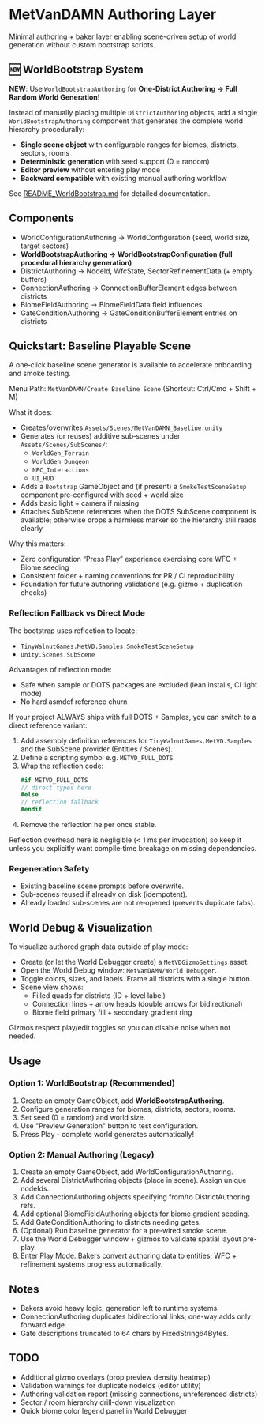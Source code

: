 # MetVanDAMN Authoring Layer

Minimal authoring + baker layer enabling scene-driven setup of world generation without custom bootstrap scripts.

## 🆕 WorldBootstrap System

**NEW**: Use `WorldBootstrapAuthoring` for **One‑District Authoring → Full Random World Generation**!

Instead of manually placing multiple `DistrictAuthoring` objects, add a single `WorldBootstrapAuthoring` component that generates the complete world hierarchy procedurally:

- **Single scene object** with configurable ranges for biomes, districts, sectors, rooms  
- **Deterministic generation** with seed support (0 = random)
- **Editor preview** without entering play mode
- **Backward compatible** with existing manual authoring workflow

See [README_WorldBootstrap.md](README_WorldBootstrap.md) for detailed documentation.

## Components

- WorldConfigurationAuthoring -> WorldConfiguration (seed, world size, target sectors)
- **WorldBootstrapAuthoring -> WorldBootstrapConfiguration (full procedural hierarchy generation)**
- DistrictAuthoring -> NodeId, WfcState, SectorRefinementData (+ empty buffers)
- ConnectionAuthoring -> ConnectionBufferElement edges between districts
- BiomeFieldAuthoring -> BiomeFieldData field influences
- GateConditionAuthoring -> GateConditionBufferElement entries on districts

## Quickstart: Baseline Playable Scene

A one‑click baseline scene generator is available to accelerate onboarding and smoke testing.

Menu Path: `MetVanDAMN/Create Baseline Scene` (Shortcut: Ctrl/Cmd + Shift + M)

What it does:
- Creates/overwrites `Assets/Scenes/MetVanDAMN_Baseline.unity`
- Generates (or reuses) additive sub‑scenes under `Assets/Scenes/SubScenes/`:
  - `WorldGen_Terrain`
  - `WorldGen_Dungeon`
  - `NPC_Interactions`
  - `UI_HUD`
- Adds a `Bootstrap` GameObject and (if present) a `SmokeTestSceneSetup` component pre‑configured with seed + world size
- Adds basic light + camera if missing
- Attaches SubScene references when the DOTS SubScene component is available; otherwise drops a harmless marker so the hierarchy still reads clearly

Why this matters:
- Zero configuration “Press Play” experience exercising core WFC + Biome seeding
- Consistent folder + naming conventions for PR / CI reproducibility
- Foundation for future authoring validations (e.g. gizmo + duplication checks)

### Reflection Fallback vs Direct Mode

The bootstrap uses reflection to locate:
- `TinyWalnutGames.MetVD.Samples.SmokeTestSceneSetup`
- `Unity.Scenes.SubScene`

Advantages of reflection mode:
- Safe when sample or DOTS packages are excluded (lean installs, CI light mode)
- No hard asmdef reference churn

If your project ALWAYS ships with full DOTS + Samples, you can switch to a direct reference variant:
1. Add assembly definition references for `TinyWalnutGames.MetVD.Samples` and the SubScene provider (Entities / Scenes).
2. Define a scripting symbol e.g. `METVD_FULL_DOTS`.
3. Wrap the reflection code: 
   ```csharp
   #if METVD_FULL_DOTS
   // direct types here
   #else
   // reflection fallback
   #endif
   ```
4. Remove the reflection helper once stable.

Reflection overhead here is negligible (< 1 ms per invocation) so keep it unless you explicitly want compile‑time breakage on missing dependencies.

### Regeneration Safety
- Existing baseline scene prompts before overwrite.
- Sub‑scenes reused if already on disk (idempotent).
- Already loaded sub‑scenes are not re‑opened (prevents duplicate tabs).

## World Debug & Visualization

To visualize authored graph data outside of play mode:

- Create (or let the World Debugger create) a `MetVDGizmoSettings` asset.
- Open the World Debug window: `MetVanDAMN/World Debugger`.
- Toggle colors, sizes, and labels. Frame all districts with a single button.
- Scene view shows:
  - Filled quads for districts (ID + level label)
  - Connection lines + arrow heads (double arrows for bidirectional)
  - Biome field primary fill + secondary gradient ring

Gizmos respect play/edit toggles so you can disable noise when not needed.

## Usage

### Option 1: WorldBootstrap (Recommended)
1. Create an empty GameObject, add **WorldBootstrapAuthoring**.
2. Configure generation ranges for biomes, districts, sectors, rooms.
3. Set seed (0 = random) and world size.
4. Use "Preview Generation" button to test configuration.
5. Press Play - complete world generates automatically!

### Option 2: Manual Authoring (Legacy)
1. Create an empty GameObject, add WorldConfigurationAuthoring.
2. Add several DistrictAuthoring objects (place in scene). Assign unique nodeIds.
3. Add ConnectionAuthoring objects specifying from/to DistrictAuthoring refs.
4. Add optional BiomeFieldAuthoring objects for biome gradient seeding.
5. Add GateConditionAuthoring to districts needing gates.
6. (Optional) Run baseline generator for a pre‑wired smoke scene.
7. Use the World Debugger window + gizmos to validate spatial layout pre-play.
8. Enter Play Mode. Bakers convert authoring data to entities; WFC + refinement systems progress automatically.

## Notes
- Bakers avoid heavy logic; generation left to runtime systems.
- ConnectionAuthoring duplicates bidirectional links; one-way adds only forward edge.
- Gate descriptions truncated to 64 chars by FixedString64Bytes.

## TODO
- Additional gizmo overlays (prop preview density heatmap)
- Validation warnings for duplicate nodeIds (editor utility)
- Authoring validation report (missing connections, unreferenced districts)
- Sector / room hierarchy drill-down visualization
- Quick biome color legend panel in World Debugger
